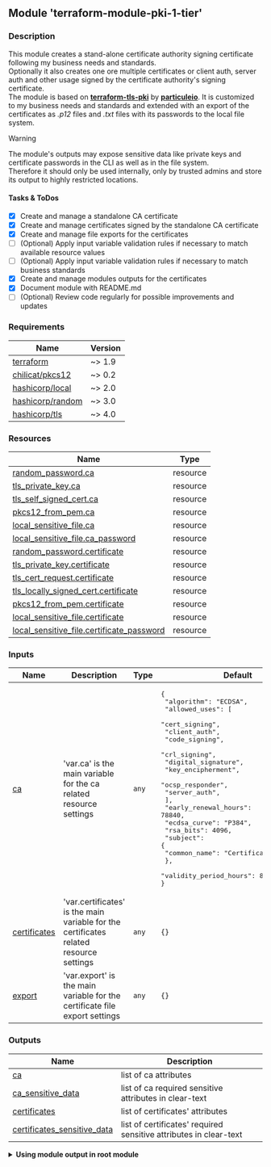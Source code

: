 ## Module 'terraform-module-pki-1-tier'

### Description

This module creates a stand-alone certificate authority signing certificate following my business needs and standards.  
Optionally it also creates one ore multiple certificates or client auth, server auth and other usage signed by the certificate authority's signing certificate.  
The module is based on **[terraform-tls-pki](https://github.com/particuleio/terraform-tls-pki/tree/main)** by **[particuleio](https://github.com/particuleio)**. It is customized to my business needs and standards and extended with an export of the certificates as *.p12* files and *.txt* files with its passwords to the local file system.

> [!WARNING]
>The module's outputs may expose sensitive data like private keys and certificate passwords in the CLI as well as in the file system.  
>Therefore it should only be used internally, only by trusted admins and store its output to highly restricted locations.  

#### Tasks & ToDos

- [x] Create and manage a standalone CA certificate
- [x] Create and manage certificates signed by the standalone CA certificate
- [x] Create and manage file exports for the certificates
- [ ] \(Optional) Apply input variable validation rules if necessary to match available resource values
- [ ] \(Optional) Apply input variable validation rules if necessary to match business standards
- [x] Create and manage modules outputs for the certificates
- [x] Document module with README.md
- [ ] \(Optional) Review code regularly for possible improvements and updates
  
### Requirements

| Name | Version |
|------|---------|
| <a name="requirement_terraform"></a> [terraform](#requirement\_terraform) | ~> 1.9 |
| <a name="requirement_pkcs12"></a> [chilicat\/pkcs12](#requirement\_pkcs12) | ~> 0.2 |
| <a name="requirement_local"></a> [hashicorp\/local](#requirement\_local) | ~> 2.0 |
| <a name="requirement_random"></a> [hashicorp\/random](#requirement\_random) | ~> 3.0 |
| <a name="requirement_tls"></a> [hashicorp\/tls](#requirement\_tls) | ~> 4.0 |

### Resources

| Name | Type |
|------|------|
| [random_password.ca](https://registry.terraform.io/providers/hashicorp/random/latest/docs/resources/password) | resource |
| [tls_private_key.ca](https://registry.terraform.io/providers/hashicorp/tls/latest/docs/resources/private_key) | resource |
| [tls_self_signed_cert.ca](https://registry.terraform.io/providers/hashicorp/tls/latest/docs/resources/self_signed_cert) | resource |
| [pkcs12_from_pem.ca](https://registry.terraform.io/providers/chilicat/pkcs12/latest/docs/resources/from_pem) | resource |
| [local_sensitive_file.ca](https://registry.terraform.io/providers/hashicorp/local/latest/docs/resources/file) | resource |
| [local_sensitive_file.ca_password](https://registry.terraform.io/providers/hashicorp/local/latest/docs/resources/file) | resource |
| [random_password.certificate](https://registry.terraform.io/providers/hashicorp/random/latest/docs/resources/password) | resource |
| [tls_private_key.certificate](https://registry.terraform.io/providers/hashicorp/tls/latest/docs/resources/private_key) | resource |
| [tls_cert_request.certificate](https://registry.terraform.io/providers/hashicorp/tls/latest/docs/resources/cert_request) | resource |
| [tls_locally_signed_cert.certificate](https://registry.terraform.io/providers/hashicorp/tls/latest/docs/resources/locally_signed_cert) | resource |
| [pkcs12_from_pem.certificate](https://registry.terraform.io/providers/chilicat/pkcs12/latest/docs/resources/from_pem) | resource |
| [local_sensitive_file.certificate](https://registry.terraform.io/providers/hashicorp/local/latest/docs/resources/file) | resource |
| [local_sensitive_file.certificate_password](https://registry.terraform.io/providers/hashicorp/local/latest/docs/resources/file) | resource |

### Inputs

| Name | Description | Type | Default | Required |
|------|-------------|------|---------|:--------:|
| <a name="input_ca"></a> [ca](#input\_ca) | 'var.ca' is the main variable for the ca related resource settings | `any` | <pre>{<br>  "algorithm": "ECDSA",<br>  "allowed_uses": [<br>    "cert_signing",<br>    "client_auth",<br>    "code_signing",<br>    "crl_signing",<br>    "digital_signature",<br>    "key_encipherment",<br>    "ocsp_responder",<br>    "server_auth",<br>  ],<br>  "early_renewal_hours": 78840,<br>  "ecdsa_curve": "P384",<br>  "rsa_bits": 4096,<br>  "subject": {<br>    "common_name": "Certificate_Authority"<br>  },<br>  "validity_period_hours": 87600<br>}</pre> | no |
| <a name="input_certificates"></a> [certificates](#input\_certificates) | 'var.certificates' is the main variable for the certificates related resource settings | `any` | `{}` | no |
| <a name="input_export"></a> [export](#input\_export) | 'var.export' is the main variable for the certificate file export settings | `any` | `{}` | no |

### Outputs

| Name | Description |
|------|-------------|
| <a name="output_ca"></a> [ca](#output\_ca) | list of ca attributes |
| <a name="output_ca_sensitive_data"></a> [ca_sensitive_data](#output\_ca\_sensitive\_data) | list of ca required sensitive attributes in clear-text |
| <a name="output_certificates"></a> [certificates](#output\_certificates) | list of certificates' attributes |
| <a name="output_certificates_sensitive_data"></a> [certificates_sensitive_data](#output\_certificates\_sensitive\_data) | list of certificates' required sensitive attributes in clear-text |

<details>
<summary><b>Using module output in root module</b></summary>

Output - PKCS12 CA certificate filepath/filename and password in clear-text using 'certificates_sensitive_data' output:

```
output "ca_file_password" {
  value     = {
    for k, v in module.pki.ca_sensitive_data : k => {
      pkcs12_file      = module.pki.ca_sensitive_data.pkcs12_file
      pkcs12_password  = module.pki.ca_sensitive_data.pkcs12_password
    }
  }
}
```
Output - PKCS12 certificates filepath/filename and password in clear-text using 'certificates_sensitive_data' output:

```
output "certificates_file_password" {
  value     = {
    for k, v in module.pki.certificates_sensitive_data : k => {
      pkcs12_file      = module.pki.certificates_sensitive_data[k].pkcs12_file
      pkcs12_password  = module.pki.certificates_sensitive_data[k].pkcs12_password
    }
  }
}
```
</details>
